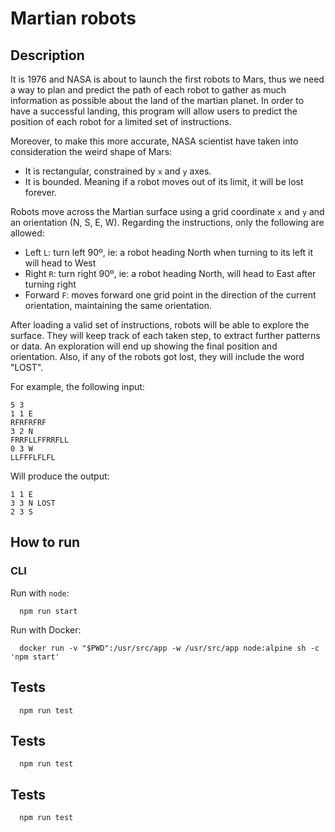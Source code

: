 # Martian robots

## Description
It is 1976 and NASA is about to launch the first robots to Mars, thus we need a way to plan and predict the path of each robot to gather as much information as possible about the land of the martian planet.
In order to have a successful landing, this program will allow users to predict the position of each robot for a limited set of instructions. 

Moreover, to make this more accurate, NASA scientist have taken into consideration the weird shape of Mars:
* It is rectangular, constrained by `x` and `y` axes.
* It is bounded. Meaning if a robot moves out of its limit, it will be lost forever.

Robots move across the Martian surface using a grid coordinate `x` and `y` and an orientation (N, S, E, W). Regarding the instructions, only the following are allowed:
* Left `L`: turn left 90º, ie: a robot heading North when turning to its left it will head to West
* Right `R`: turn right 90º, ie: a robot heading North, will head to East after turning right
* Forward `F`: moves forward one grid point in the direction of the current orientation, maintaining the same orientation.

After loading a valid set of instructions, robots will be able to explore the surface. They will keep track of each taken step, to extract further patterns or data. An exploration will end up showing the final position and orientation. Also, if any of the robots got lost, they will include the word "LOST".

For example, the following input:

```
5 3
1 1 E
RFRFRFRF
3 2 N
FRRFLLFFRRFLL
0 3 W
LLFFFLFLFL
```

Will produce the output:

```
1 1 E
3 3 N LOST
2 3 S
```

## How to run

### CLI

Run with `node`:

```
  npm run start
```

Run with Docker:

```
  docker run -v "$PWD":/usr/src/app -w /usr/src/app node:alpine sh -c 'npm start'
```

## Tests

```
  npm run test
```


## Tests

```
  npm run test
```
## Tests

```
  npm run test
```
